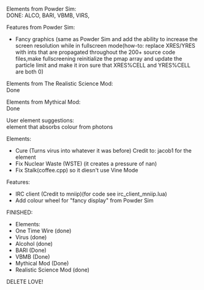 Elements from Powder Sim:<br />
DONE: ALCO, BARI, VBMB, VIRS,
 
Features from Powder Sim:<br />
- Fancy graphics (same as Powder Sim and add the ability to increase the screen resolution while in fullscreen mode(how-to: replace XRES/YRES with ints that are propagated throughout the 200+ source code files,make fullscreening 
reinitialize the pmap array and update the particle limit and make it iron sure that XRES%CELL and YRES%CELL are both 0)
 
Elements from The Realistic Science Mod:<br />
Done
 
Elements from Mythical Mod:<br />
Done
 
 
User element suggestions:<br />
<iamaway> element that absorbs colour from photons<br />
 

Elements:
- Cure (Turns virus into whatever it was before) Credit to: jacob1 for the element <br />
- Fix Nuclear Waste (WSTE) (it creates a pressure of nan) <br />
- Fix Stalk(coffee.cpp) so it diesn't use Vine Mode

Features:
- IRC client (Credit to mniip)(for code see irc_client_mniip.lua)
- Add colour wheel for "fancy display" from Powder Sim

FINISHED:
- Elements: 
 - One Time Wire (done)<br />
 - Virus (done)<br />
 - Alcohol (done)
 - BARI (Done)
 - VBMB (Done)
 - Mythical Mod (Done)
 - Realistic Science Mod (done)

DELETE LOVE!

